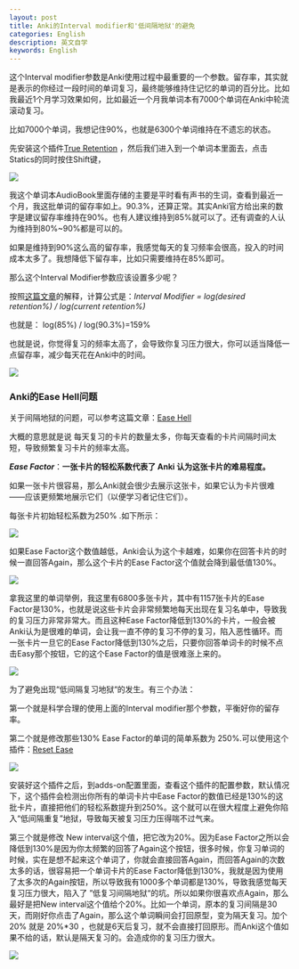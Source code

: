 ```yaml
---
layout: post
title: Anki的Interval modifier和'低间隔地狱'的避免
categories: English
description: 英文自学
keywords: English
---
```

这个Interval modifier参数是Anki使用过程中最重要的一个参数。留存率，其实就是表示的你经过一段时间的单词复习，最终能够维持住记忆的单词的百分比。比如我最近1个月学习效果如何，比如最近一个月我单词本有7000个单词在Anki中轮流滚动复习。



比如7000个单词，我想记住90%，也就是6300个单词维持在不遗忘的状态。

先安装这个插件[True Retention](https://ankiweb.net/shared/info/613684242) ，然后我们进入到一个单词本里面去，点击Statics的同时按住Shift键，

<img src="https://cs-cn.top/images/posts/retention_914.png"/>

我这个单词本AudioBook里面存储的主要是平时看有声书的生词，查看到最近一个月，我这批单词的留存率如上。90.3%，还算正常。其实Anki官方给出来的数字是建议留存率维持在90%。也有人建议维持到85%就可以了。还有调查的人认为维持到80%~90%都是可以的。

如果是维持到90%这么高的留存率，我感觉每天的复习频率会很高，投入的时间成本太多了。我想降低下留存率，比如只需要维持在85%即可。

那么这个Interval Modifier参数应该设置多少呢？

按照[这篇文章](https://readbroca.com/anki/what-is-anki-interval-modifier/)的解释，计算公式是：*Interval Modifier = log(desired retention%) / log(current retention%)*

也就是： log(85%) / log(90.3%)=159% 

也就是说，你觉得复习的频率太高了，会导致你复习压力很大，你可以适当降低一点留存率，减少每天花在Anki中的时间。

<img src="https://cs-cn.top/images/posts/liucunlv_544.png"/>

### Anki的Ease Hell问题



关于间隔地狱的问题，可以参考这篇文章：[Ease Hell](https://readbroca.com/anki/ease-hell/) 

大概的意思就是说 每天复习的卡片的数量太多，你每天查看的卡片间隔时间太短，导致频繁复习卡片的频率太高。

***Ease Factor***：**一张卡片的轻松系数代表了 Anki 认为这张卡片的难易程度。**

如果一张卡片很容易，那么Anki就会很少去展示这张卡，如果它认为卡片很难——应该更频繁地展示它们（以便学习者记住它们）。

每张卡片初始轻松系数为250% .如下所示：

<img src="https://cs-cn.top/images/posts/easy_factor_950.png"/>

如果Ease Factor这个数值越低，Anki会认为这个卡越难，如果你在回答卡片的时候一直回答Again，那么这个卡片的Ease Factor这个值就会降到最低值130%。

<img src="https://cs-cn.top/images/posts/Easy_Factor435.png"/>

拿我这里的单词举例，我这里有6800多张卡片，其中有1157张卡片的Ease Factor是130%，也就是说这些卡片会非常频繁地每天出现在复习名单中，导致我的复习压力非常非常大。而且这种Ease Factor降低到130%的卡片，一般会被Anki认为是很难的单词，会让我一直不停的复习不停的复习，陷入恶性循环。而一张卡片一旦它的Ease Factor降低到130%之后，只要你回答单词卡的时候不点击Easy那个按钮，它的这个Ease Factor的值是很难涨上来的。

<img src="https://cs-cn.top/images/posts/easy_factor023.png"/>

为了避免出现“低间隔复习地狱“的发生。有三个办法：

第一个就是科学合理的使用上面的Interval modifier那个参数，平衡好你的留存率。

第二个就是修改那些130% Ease Factor的单词的简单系数为 250%.可以使用这个插件：[Reset Ease](https://ankiweb.net/shared/info/947935257)

<img src="https://cs-cn.top/images/posts/change_ease_factor3508.png"/>

安装好这个插件之后，到adds-on配置里面，查看这个插件的配置参数，默认情况下，这个插件会检测出你所有的单词卡片中Ease Factor的数值已经是130%的这批卡片，直接把他们的轻松系数提升到250%。这个就可以在很大程度上避免你陷入“低间隔重复”地狱，导致每天被复习压力压得喘不过气来。

第三个就是修改 New interval这个值，把它改为20%。因为Ease Factor之所以会降低到130%是因为你太频繁的回答了Again这个按钮，很多时候，你复习单词的时候，实在是想不起来这个单词了，你就会直接回答Again，而回答Again的次数太多的话，很容易把一个单词卡片的Ease Factor降低到130%，我就是因为使用了太多次的Again按钮，所以导致我有1000多个单词都是130%，导致我感觉每天复习压力很大，陷入了 ”低复习间隔地狱“的坑。所以如果你很喜欢点Again，那么最好是把New interval这个值给个20%。比如一个单词，原本的复习间隔是30天，而刚好你点击了Again，那么这个单词瞬间会打回原型，变为隔天复习。加个20% 就是 20%*30 ，也就是6天后复习，就不会直接打回原形。而Anki这个值如果不给的话，默认是隔天复习的。会造成你的复习压力很大。

<img src="https://cs-cn.top/images/posts/newinterval910.png"/>

